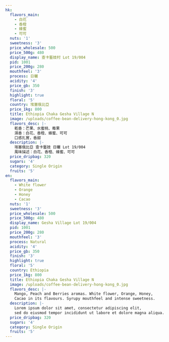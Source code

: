 ```yaml
---
hk:
  flavors_main:
    - 白花
    - 香橙
    - 蜂蜜
    - 可可
  nuts: '1'
  sweetness: '3'
  price_wholesale: 500
  price_500g: 480
  display_name: 查卡藝妓村 Lot 19/004
  pid: 1001
  price_200g: 280
  mouthfeel: '3'
  process: 日曬
  acidity: '4'
  price_gb: 350
  finish: '3'
  highlight: true
  floral: '5'
  country: 埃塞俄比亞
  price_1kg: 800
  title: Ethiopia Chaka Gesha Village N
  image: /uploads/coffee-bean-delivery-hong-kong_0.jpg
  flavors_desc: |-
    乾香：芒果、水蜜桃、莓果
    濕香：白花、香橙、蜂蜜、可可
    口感扎實，香甜
  description: |-
    埃塞俄比亞 查卡藝妓 日曬 Lot 19/004
    風味描述：白花、香橙、蜂蜜、可可
  price_dripbag: 320
  sugars: '4'
  category: Single Origin
  fruits: '5'
en:
  flavors_main:
    - White flower
    - Orange
    - Honey
    - Cacao
  nuts: '1'
  sweetness: '3'
  price_wholesale: 500
  price_500g: 480
  display_name: Gesha Village Lot 19/004
  pid: 1001
  price_200g: 280
  mouthfeel: '3'
  process: Natural
  acidity: '4'
  price_gb: 350
  finish: '3'
  highlight: true
  floral: '5'
  country: Ethiopia
  price_1kg: 800
  title: Ethiopia Chaka Gesha Village N
  image: /uploads/coffee-bean-delivery-hong-kong_0.jpg
  flavors_desc: |-
    Mango, Peach and Berries aromas. White flower, Orange, Honey,
    Cacao in its flavours. Syrupy mouthfeel and intense sweetness.
  description: |-
    Lorem ipsum dolor sit amet, consectetur adipiscing elit, 
    sed do eiusmod tempor incididunt ut labore et dolore magna aliqua.
  price_dripbag: 320
  sugars: '4'
  category: Single Origin
  fruits: '5'
---
```

